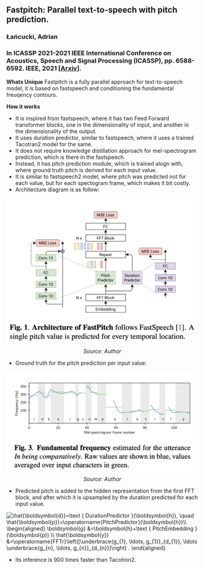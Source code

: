 ## Fastpitch: Parallel text-to-speech with pitch prediction.
### Łańcucki, Adrian
### In ICASSP 2021-2021 IEEE International Conference on Acoustics, Speech and Signal Processing (ICASSP), pp. 6588-6592. IEEE, 2021 [[Arxiv](https://arxiv.org/pdf/2006.06873.pdf)].

**Whats Unique**
Fastpitch is a fully parallel approach for text-to-speech model, it is based on fastspeech and conditioning the fundamental freuqency contours. 

**How it works**
* It is inspired from fastspeech, where it has two Feed Forward transformer blocks, one in the dimensionality of input, and another in the dimensionality of the output. 
* It uses duration predictor, similar to fastspeech, where it uses a trained Tacotran2 model for the same.
* It does not require knowledge distillation approach for mel-spectrogram prediction, which is there in the fastspeech.
* Instead, it has pitch prediction module, which is trained alogn with, where ground truth pitch is derived for each input value.
* It is similar to fastspeech2 model, where pitch was predicted not for each value, but for each spectogram frame, which makes it bit costly.
* Architecture diagram is as follow:

<p align="center">
    <img width=600 src="images/fastpitch_arch.png">
    <em>Source: Author</em>
    </p>

* Ground truth for the pitch prediciton per input value:
<p align="center">
    <img width=600 src="images/fastpitch_pitch.png">
    <em>Source: Author</em>
    </p>

* Predicted pitch is added to the hidden representation from the first FFT block, and after which it is upsampled by the duration predicted for each input value.

<img src="https://i.upmath.me/svg/%5Chat%7B%5Cboldsymbol%7Bd%7D%7D%3D%5Ctext%20%7B%20DurationPredictor%20%7D(%5Cboldsymbol%7Bh%7D)%2C%20%5Cquad%20%5Chat%7B%5Cboldsymbol%7Bp%7D%7D%3D%5Coperatorname%7BPitchPredictor%7D(%5Cboldsymbol%7Bh%7D)%5C%5C%0A%5Cbegin%7Baligned%7D%0A%5Cboldsymbol%7Bg%7D%20%26%3D%5Cboldsymbol%7Bh%7D%2B%5Ctext%20%7B%20PitchEmbedding%20%7D(%5Cboldsymbol%7Bp%7D)%20%5C%5C%0A%5Chat%7B%5Cboldsymbol%7By%7D%7D%20%26%3D%5Coperatorname%7BFFTr%7D%5Cleft(%5B%5Cunderbrace%7Bg_%7B1%7D%2C%20%5Cldots%2C%20g_%7B1%7D%7D_%7Bd_%7B1%7D%7D%2C%20%5Cldots%20%5Cunderbrace%7Bg_%7Bn%7D%2C%20%5Cldots%2C%20g_%7Bn%7D%7D_%7Bd_%7Bn%7D%7D%5D%5Cright)%20.%0A%5Cend%7Baligned%7D" alt="\hat{\boldsymbol{d}}=\text { DurationPredictor }(\boldsymbol{h}), \quad \hat{\boldsymbol{p}}=\operatorname{PitchPredictor}(\boldsymbol{h})\\
\begin{aligned}
\boldsymbol{g} &amp;=\boldsymbol{h}+\text { PitchEmbedding }(\boldsymbol{p}) \\
\hat{\boldsymbol{y}} &amp;=\operatorname{FFTr}\left([\underbrace{g_{1}, \ldots, g_{1}}_{d_{1}}, \ldots \underbrace{g_{n}, \ldots, g_{n}}_{d_{n}}]\right) .
\end{aligned}" />

* Its inference is 900 times faster than Tacotron2.